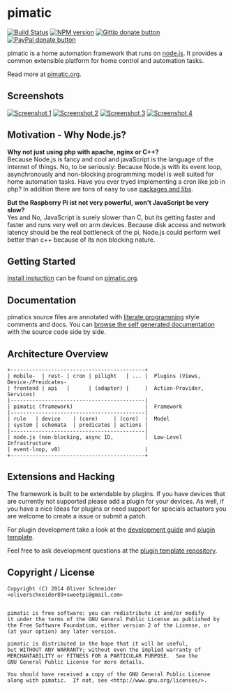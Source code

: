 pimatic
=======

[![Build Status](https://travis-ci.org/pimatic/pimatic.png?branch=master)](https://travis-ci.org/pimatic/pimatic)
[![NPM version](https://badge.fury.io/js/pimatic.png)](http://badge.fury.io/js/pimatic)
[![Gittip donate button](http://img.shields.io/gittip/sweetpi.png)](https://www.gittip.com/sweetpi/ "Donate weekly to this project using Gittip")
[![PayPal donate button](http://img.shields.io/paypal/donate.png?color=blue)](https://www.paypal.com/cgi-bin/webscr?cmd=_s-xclick&hosted_button_id=KCVVRY4243JS6 "Donate once-off to this project using Paypal")

pimatic is a home automation framework that runs on [node.js](http://nodejs.org). It provides a 
common extensible platform for home control and automation tasks.  

Read more at [pimatic.org](http://pimatic.org/).

Screenshots
-----------
[![Screenshot 1][screen1_thumb]](http://www.pimatic.org/screens/screen1.png) 
[![Screenshot 2][screen2_thumb]](http://www.pimatic.org/screens/screen2.png) 
[![Screenshot 3][screen3_thumb]](http://www.pimatic.org/screens/screen3.png) 
[![Screenshot 4][screen4_thumb]](http://www.pimatic.org/screens/screen4.png)

[screen1_thumb]: http://www.pimatic.org/screens/screen1_thumb.png
[screen2_thumb]: http://www.pimatic.org/screens/screen2_thumb.png
[screen3_thumb]: http://www.pimatic.org/screens/screen3_thumb.png
[screen4_thumb]: http://www.pimatic.org/screens/screen4_thumb.png

Motivation - Why Node.js?
------------
__Why not just using php with apache, nginx or C++?__  
Because Node.js is fancy and cool and javaScript is the language of the internet of things. No, to be seriously: Because Node.js with its event loop, asynchronously and non-blocking programming model is well suited for home automation tasks. Have you ever tryed implementing a cron like job in php? In addition there are tons of easy to use [packages and libs](https://npmjs.org/).

__But the Raspberry Pi ist not very powerful, won't JavaScript be very slow?__  
Yes and No, JavaScript is surely slower than C, but its getting faster and faster and runs very well on arm devices. Because disk access and network latency should be the real bottleneck of the pi, Node.js could perform well better than c++ because of its non blocking nature.

Getting Started
------------

[Install instuction](http://pimatic.org/guide/getting-started/installation/) can be found 
on [pimatic.org](http://pimatic.org/).

Documentation
-------------

pimatics source files are annotated with 
[literate programming](http://en.wikipedia.org/wiki/Literate_programming) style comments and docs. 
You can [browse the self generated documentation](http://www.pimatic.org/docs/) with the 
source code side by side.

Architecture Overview
---------------------

    +-------------------------------------------+
    | mobile-  | rest- | cron | pilight   | ... |  Plugins (Views, Device-/Preidcates-
    | frontend | api   |      | (adapter) |     |  Action-Provider, Services)
    |-------------------------------------------|
    | pimatic (framework)                       |  Framework
    |-------------------------------------------|
    | rule   | device    | (core)     | (core)  |  Model
    | system | schemata  | predicates | actions |
    |-------------------------------------------|
    | node.js (non-blocking, async IO,          |  Low-Level Infrastructure
    | event-loop, v8)                           |
    +-------------------------------------------+


Extensions and Hacking
----------------------
The framework is built to be extendable by plugins. If you have devices that are currently not 
supported please add a plugin for your devices. 
As well, if you have a nice Ideas for plugins or need support for specials actuators you are
welcome to create a issue or submit a patch.

For plugin development take a look at the 
[development guide](http://pimatic.org/guide/development/required-skills-readings/) and
[plugin template](https://github.com/pimatic/pimatic-plugin-template).

Feel free to ask development questions at the 
[plugin template repository](https://github.com/sweetpi/pimatic-plugin-template/issues).


Copyright / License
-------------------

    Copyright (C) 2014 Oliver Schneider <oliverschneider89+sweetpi@gmail.com>


    pimatic is free software: you can redistribute it and/or modify
    it under the terms of the GNU General Public License as published by
    the Free Software Foundation, either version 2 of the License, or
    (at your option) any later version.

    pimatic is distributed in the hope that it will be useful,
    but WITHOUT ANY WARRANTY; without even the implied warranty of
    MERCHANTABILITY or FITNESS FOR A PARTICULAR PURPOSE.  See the
    GNU General Public License for more details.

    You should have received a copy of the GNU General Public License
    along with pimatic.  If not, see <http://www.gnu.org/licenses/>.

